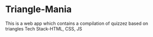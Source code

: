 # Triangle-Mania
This is a web app which contains a compilation of quizzez based on triangles
Tech Stack-HTML, CSS, JS
